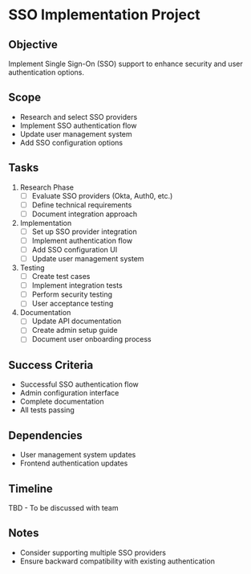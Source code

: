 # SSO Implementation Project

## Objective
Implement Single Sign-On (SSO) support to enhance security and user authentication options.

## Scope
- Research and select SSO providers
- Implement SSO authentication flow
- Update user management system
- Add SSO configuration options

## Tasks
1. Research Phase
   - [ ] Evaluate SSO providers (Okta, Auth0, etc.)
   - [ ] Define technical requirements
   - [ ] Document integration approach

2. Implementation
   - [ ] Set up SSO provider integration
   - [ ] Implement authentication flow
   - [ ] Add SSO configuration UI
   - [ ] Update user management system

3. Testing
   - [ ] Create test cases
   - [ ] Implement integration tests
   - [ ] Perform security testing
   - [ ] User acceptance testing

4. Documentation
   - [ ] Update API documentation
   - [ ] Create admin setup guide
   - [ ] Document user onboarding process

## Success Criteria
- Successful SSO authentication flow
- Admin configuration interface
- Complete documentation
- All tests passing

## Dependencies
- User management system updates
- Frontend authentication updates

## Timeline
TBD - To be discussed with team

## Notes
- Consider supporting multiple SSO providers
- Ensure backward compatibility with existing authentication
